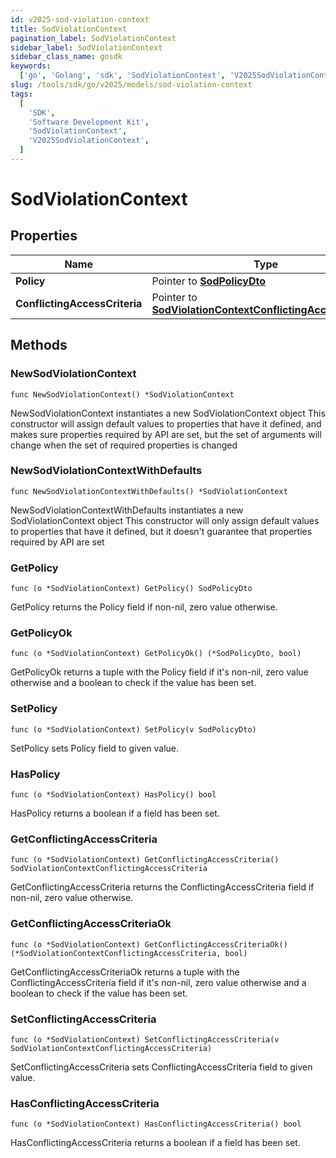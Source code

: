 ```yaml
---
id: v2025-sod-violation-context
title: SodViolationContext
pagination_label: SodViolationContext
sidebar_label: SodViolationContext
sidebar_class_name: gosdk
keywords:
  ['go', 'Golang', 'sdk', 'SodViolationContext', 'V2025SodViolationContext']
slug: /tools/sdk/go/v2025/models/sod-violation-context
tags:
  [
    'SDK',
    'Software Development Kit',
    'SodViolationContext',
    'V2025SodViolationContext',
  ]
---
```


# SodViolationContext

## Properties

| Name | Type | Description | Notes |
| --- | --- | --- | --- |
| **Policy** | Pointer to [**SodPolicyDto**](sod-policy-dto) |  | [optional] |
| **ConflictingAccessCriteria** | Pointer to [**SodViolationContextConflictingAccessCriteria**](sod-violation-context-conflicting-access-criteria) |  | [optional] |

## Methods

### NewSodViolationContext

`func NewSodViolationContext() *SodViolationContext`

NewSodViolationContext instantiates a new SodViolationContext object This constructor will assign default values to properties that have it defined, and makes sure properties required by API are set, but the set of arguments will change when the set of required properties is changed

### NewSodViolationContextWithDefaults

`func NewSodViolationContextWithDefaults() *SodViolationContext`

NewSodViolationContextWithDefaults instantiates a new SodViolationContext object This constructor will only assign default values to properties that have it defined, but it doesn't guarantee that properties required by API are set

### GetPolicy

`func (o *SodViolationContext) GetPolicy() SodPolicyDto`

GetPolicy returns the Policy field if non-nil, zero value otherwise.

### GetPolicyOk

`func (o *SodViolationContext) GetPolicyOk() (*SodPolicyDto, bool)`

GetPolicyOk returns a tuple with the Policy field if it's non-nil, zero value otherwise and a boolean to check if the value has been set.

### SetPolicy

`func (o *SodViolationContext) SetPolicy(v SodPolicyDto)`

SetPolicy sets Policy field to given value.

### HasPolicy

`func (o *SodViolationContext) HasPolicy() bool`

HasPolicy returns a boolean if a field has been set.

### GetConflictingAccessCriteria

`func (o *SodViolationContext) GetConflictingAccessCriteria() SodViolationContextConflictingAccessCriteria`

GetConflictingAccessCriteria returns the ConflictingAccessCriteria field if non-nil, zero value otherwise.

### GetConflictingAccessCriteriaOk

`func (o *SodViolationContext) GetConflictingAccessCriteriaOk() (*SodViolationContextConflictingAccessCriteria, bool)`

GetConflictingAccessCriteriaOk returns a tuple with the ConflictingAccessCriteria field if it's non-nil, zero value otherwise and a boolean to check if the value has been set.

### SetConflictingAccessCriteria

`func (o *SodViolationContext) SetConflictingAccessCriteria(v SodViolationContextConflictingAccessCriteria)`

SetConflictingAccessCriteria sets ConflictingAccessCriteria field to given value.

### HasConflictingAccessCriteria

`func (o *SodViolationContext) HasConflictingAccessCriteria() bool`

HasConflictingAccessCriteria returns a boolean if a field has been set.

